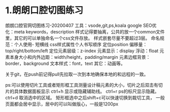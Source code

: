 # 1.朗朗口腔切图练习
朗朗口腔官网切图练习-20200407 
工具：vsode,git,ps,koala google
SEO优化：meta keywords，description
样式记得要抽离，公共的放一个common文件里，其它的可以单独命名一个css文件存放。
样式嵌套尽量不要超过3层。
命名规范：个人使用- 短横线
css样式属性个人书写顺序
定位position
偏移量：top/right/bottom/left
定位元素层级：z-index
元素显示：display
浮动：float
元素本身大小和内外边距：width/height，padding/margin
元素边框背景：border，background
文本样式：font，text
其它：动画等。

关于git，在push前记得pull先拉取一次到本地确保本地的和远程的一致。

ps:可以使用切片工具或者矩形框工具测量设计稿元素的大小，切片之后双击有切片的具体数据面板显示
ctrl+h 显示或隐藏辅助线。
ctrl+r ps的标尺显示隐藏。
ctrl+d 取消选中的区域。
矩形框选中之后shift+c可以快速切换到裁切工具，
一般页面都会居中显示，居中的可以叫做版心，一般是1200px